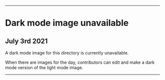 
***
 
# Dark mode image unavailable

## July 3rd 2021

A dark mode image for this directory is currently unavailable.

When there are images for the day, contributors can edit and make a dark mode version of the light mode image.

***
